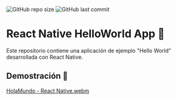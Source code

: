![GitHub repo size](https://img.shields.io/github/repo-size/KevinJG994/ReactNative_HelloWorld) ![GitHub last commit](https://img.shields.io/github/last-commit/KevinJG994/ReactNative_HelloWorld)

# React Native HelloWorld App 👋

Este repositorio contiene una aplicación de ejemplo "Hello World" desarrollada con React Native.

## Demostración 🎥


[HolaMundo - React Native.webm](https://github.com/KevinJG994/ReactNative_HelloWorld/assets/96546093/61c89e97-ea91-4d8a-8c4d-77c5c80359bc)
